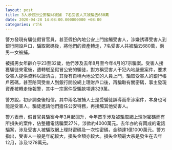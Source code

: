 ```yaml
---
layout: post
title: 3人涉假扮公安騙財被捕　7名受害人共被騙去680萬
date: 2020-04-28 14:08:00.000000000 +08:00
categories: rthk
---
```


警方發現有騙徒假冒官員，甚至假扮內地公安上門接觸受害人，涉嫌誘導受害人到銀行開設戶口，騙取密碼後，將他們的資產轉走，7名受害人共被騙去680萬，兩男一女被捕。

被捕男女年齡介乎23至32歲，他們涉及去年8月至今年4月的7宗騙案。受害人接獲騙徒來電後，遭轉駁至假冒公安的騙徒，對方稱受害人干犯內地嚴重案件，要求受害人提供資料以證清白，其後有自稱內地公安的人員上門，騙取受害人的銀行帳戶密碼，甚至陪同受害人到銀行開設網上理財戶口後，再騙取有關密碼，事主發現資產被轉走後報警，其中一宗案件受騙款項達329萬。

警方說，初步調查後相信，其中兩名被捕人士是受騙徒誤導而牽涉案件，本身也可能是受害人，騙徒邀請他們擔任公安特務，再接觸其他受害人。

警方表示，假冒官員騙案今年3月起回升，今年首季涉及被騙取網上理財密碼而有所損失的案件，佔整體電話騙案27%，涉款約4000萬元。去年亦約有兩成的電話騙案，涉及受害人被騙取網上理財密碼及一次性密碼，金額達1億1000萬元。警方指出，受害人一般是年紀較大，損失金額亦較大。損失金額最大宗是發生在去年12月，涉及1278萬元。
